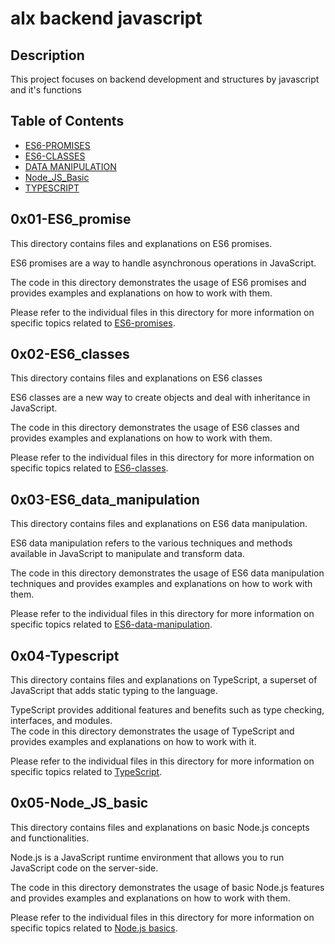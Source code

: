 # alx backend javascript

## Description

This project focuses on backend development and structures
by javascript and it's functions

## Table of Contents

- [ES6-PROMISES](#0x01-es6_promise)
- [ES6-CLASSES](#0x02-es6_classes)
- [DATA MANIPULATION](#0x03-es6_data_manipulation)
- [Node_JS_Basic](#0x05-node_js_basic)
- [TYPESCRIPT](#0x04-typescript)

## 0x01-ES6_promise

This directory contains files and explanations on ES6 promises.

ES6 promises are a way to handle asynchronous operations in JavaScript.

The code in this directory demonstrates the usage of ES6 promises and provides examples and explanations on how to work with them.

Please refer to the individual files in this directory for more information on specific topics related to [ES6-promises](./0x01-ES6_promise/).

## 0x02-ES6_classes

This directory contains files and explanations on ES6 classes

ES6 classes are a new way to create objects and deal with inheritance in JavaScript.

The code in this directory demonstrates the usage of ES6 classes and provides examples and explanations on how to work with them.

Please refer to the individual files in this directory for more information on specific topics related to [ES6-classes](./0x02-ES6_classes/).

## 0x03-ES6_data_manipulation

This directory contains files and explanations on ES6 data manipulation.

ES6 data manipulation refers to the various techniques and methods available in JavaScript to manipulate and transform data.

The code in this directory demonstrates the usage of ES6 data manipulation techniques and provides examples and explanations on how to work with them.

Please refer to the individual files in this directory for more information on specific topics related to [ES6-data-manipulation](./0x03-ES6_data_manipulation/).

## 0x04-Typescript

This directory contains files and explanations on TypeScript, a superset of JavaScript that adds static typing to the language.

TypeScript provides additional features and benefits such as type checking, interfaces, and modules. <br>
The code in this directory demonstrates the usage of TypeScript and provides examples and explanations on how to work with it.

Please refer to the individual files in this directory for more information on specific topics related to [TypeScript](./0x04-Typescript/).

## 0x05-Node_JS_basic

This directory contains files and explanations on basic Node.js concepts and functionalities.

Node.js is a JavaScript runtime environment that allows you to run JavaScript code on the server-side.

The code in this directory demonstrates the usage of basic Node.js features and provides examples and explanations on how to work with them.

Please refer to the individual files in this directory for more information on specific topics related to [Node.js basics](./0x05-Node_JS_basic/).
